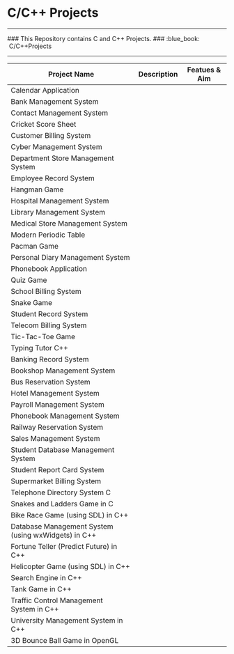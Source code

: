# C/C++ Projects
<hr>
### This Repository contains C and C++ Projects.
### :blue_book: &nbsp;C/C++Projects
<hr>

| Project Name                                                      | Description                       | Featues & Aim                    |
| ----------------------------------------------------------------- | --------------------------------- | ---------------------------------|
|   Calendar Application                                            |                                   |                                  |
|   Bank Management System                                          |                                   |                                  |
|   Contact Management System                                       |                                   |                                  |
|   Cricket Score Sheet                                             |                                   |                                  |
|   Customer Billing System                                         |                                   |                                  |
|   Cyber Management System                                         |                                   |                                  |
|   Department Store Management System                              |                                   |                                  |
|   Employee Record System                                          |                                   |                                  |
|   Hangman Game                                                    |                                   |                                  |
|   Hospital Management System                                      |                                   |                                  |
|   Library Management System                                       |                                   |                                  |
|   Medical Store Management System                                 |                                   |                                  |
|   Modern Periodic Table                                           |                                   |                                  |
|   Pacman Game                                                     |                                   |                                  |
|   Personal Diary Management System                                |                                   |                                  |
|   Phonebook Application                                           |                                   |                                  |
|   Quiz Game                                                       |                                   |                                  |
|   School Billing System                                           |                                   |                                  |
|   Snake Game                                                      |                                   |                                  |
|   Student Record System                                           |                                   |                                  |
|   Telecom Billing System                                          |                                   |                                  |
|   Tic-Tac-Toe Game                                                |                                   |                                  |
|   Typing Tutor C++                                                |                                   |                                  |
|   Banking Record System                                           |                                   |                                  |
|   Bookshop Management System                                      |                                   |                                  |
|   Bus Reservation System                                          |                                   |                                  |
|   Hotel Management System                                         |                                   |                                  |
|   Payroll Management System                                       |                                   |                                  |
|   Phonebook Management System                                     |                                   |                                  |
|   Railway Reservation System                                      |                                   |                                  |
|   Sales Management System                                         |                                   |                                  |
|   Student Database Management System                              |                                   |                                  |
|   Student Report Card System                                      |                                   |                                  |
|   Supermarket Billing System                                      |                                   |                                  |
|   Telephone Directory System C                                    |                                   |                                  |
|   Snakes and Ladders Game in C                                    |                                   |                                  |
|   Bike Race Game (using SDL) in C++                               |                                   |                                  |
|   Database Management System (using wxWidgets) in C++             |                                   |                                  |
|   Fortune Teller (Predict Future) in C++                          |                                   |                                  |
|   Helicopter Game (using SDL) in C++                              |                                   |                                  |
|   Search Engine in C++                                            |                                   |                                  |
|   Tank Game in C++                                                |                                   |                                  |
|   Traffic Control Management System in C++                        |                                   |                                  |
|   University Management System in C++                             |                                   |                                  |
|   3D Bounce Ball Game in OpenGL                                   |                                   |                                  |
